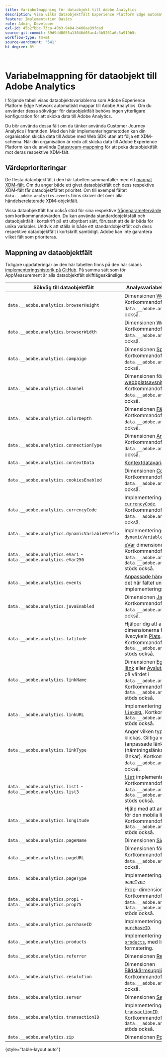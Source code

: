 ```yaml
---
title: Variabelmappning för dataobjekt till Adobe Analytics
description: Visa vilka dataobjektfält Experience Platform Edge automatiskt mappar till analysvariabler.
feature: Implementation Basics
role: Admin, Developer
exl-id: 45b2fbbc-73ca-40b3-9484-b406ae99fdad
source-git-commit: 59d9dd8055a13046d05ac4c3b5261a6c5a919b5c
workflow-type: tm+mt
source-wordcount: '541'
ht-degree: 0%

---
```


# Variabelmappning för dataobjekt till Adobe Analytics

I följande tabell visas dataobjektsvariablerna som Adobe Experience Platform Edge Network automatiskt mappar till Adobe Analytics. Om du använder dessa sökvägar för dataobjektfält behövs ingen ytterligare konfiguration för att skicka data till Adobe Analytics.

Du bör använda dessa fält om du tänker använda Customer Journey Analytics i framtiden. Med den här implementeringsmetoden kan din organisation skicka data till Adobe med Web SDK utan att följa ett XDM-schema. När din organisation är redo att skicka data till Adobe Experience Platform kan du använda [Datastream-mappning](https://experienceleague.adobe.com/sv/docs/experience-platform/datastreams/data-prep#mapping) för att peka dataobjektfält mot deras respektive XDM-fält.

## Värdeprioriteringar

De flesta dataobjektfält i den här tabellen sammanfaller med ett [mappat XDM-fält](xdm-var-mapping.md). Om du anger både ett givet dataobjektfält och dess respektive XDM-fält får dataobjektfältet prioritet. Om till exempel fältet `data.__adobe.analytics.events` finns skriver det över alla händelserelaterade XDM-objektfält.

Vissa dataobjektfält har också stöd för sina respektive [frågeparametervärde](../validate/query-parameters.md) som kortkommandovärden. Du kan använda standardobjektsfält och dataobjektfält i kortskrift på ett utbytbart sätt, förutsatt att de är båda för unika variabler. Undvik att ställa in både ett standardobjektfält och dess respektive dataobjektfält i kortskrift samtidigt. Adobe kan inte garantera vilket fält som prioriteras.

## Mappning av dataobjektfält

Tidigare uppdateringar av den här tabellen finns på den här sidans [implementeringshistorik på GitHub](https://github.com/AdobeDocs/analytics.en/commits/main/help/implement/aep-edge/data-var-mapping.md). På samma sätt som för AppMeasurement är alla dataobjektfält skiftlägeskänsliga.

| Sökväg till dataobjektfält | Analysvariabel och beskrivning |
| --- | --- |
| `data.__adobe.analytics.browserHeight` | Dimensionen [Webbläsarhöjd](../../components/dimensions/browser-height.md). Kortkommandofältet `data.__adobe.analytics.bh` stöds också. |
| `data.__adobe.analytics.browserWidth` | Dimensionen [Webbläsarbredd](../../components/dimensions/browser-width.md). Kortkommandofältet `data.__adobe.analytics.bw` stöds också. |
| `data.__adobe.analytics.campaign` | Dimensionen [Spårningskod](../../components/dimensions/tracking-code.md). Kortkommandofältet `data.__adobe.analytics.v0` stöds också. |
| `data.__adobe.analytics.channel` | Dimensionen för [webbplatsavsnittet](../../components/dimensions/site-section.md). Kortkommandofältet `data.__adobe.analytics.ch` stöds också. |
| `data.__adobe.analytics.colorDepth` | Dimensionen [Färgdjup](../../components/dimensions/color-depth.md). Kortkommandofältet `data.__adobe.analytics.c` stöds också. |
| `data.__adobe.analytics.connectionType` | Dimensionen [Anslutningstyp](../../components/dimensions/connection-type.md). Kortkommandofältet `data.__adobe.analytics.ct` stöds också. |
| `data.__adobe.analytics.contextData` | [Kontextdatavariabler](/help/implement/vars/page-vars/contextdata.md). |
| `data.__adobe.analytics.cookiesEnabled` | Dimensionen [Cookie stöder](../../components/dimensions/cookie-support.md). Kortkommandofältet `data.__adobe.analytics.k` stöds också. |
| `data.__adobe.analytics.currencyCode` | Implementeringsvariabeln [`currencyCode`](../vars/config-vars/currencycode.md). Kortkommandofältet `data.__adobe.analytics.cc` stöds också. |
| `data.__adobe.analytics.dynamicVariablePrefix` | Implementeringsvariabeln [`dynamicVariablePrefix`](../vars/config-vars/dynamicvariableprefix.md). |
| `data.__adobe.analytics.eVar1` - `data.__adobe.analytics.eVar250` | [eVar](../../components/dimensions/evar.md) dimensioner. Kortkommandofälten `data.__adobe.analytics.v1` - `data.__adobe.analytics.v250` stöds också. |
| `data.__adobe.analytics.events` | [Anpassade händelser](../../components/metrics/custom-events.md). Formatera det här fältet ungefär som implementeringsvariabeln [`events`](../vars/page-vars/events/events-overview.md). |
| `data.__adobe.analytics.javaEnabled` | Dimensionen [Java aktiverad](../../components/dimensions/java-enabled.md). Kortkommandofältet `data.__adobe.analytics.v` stöds också. |
| `data.__adobe.analytics.latitude` | Hjälper dig att ange dimensionerna för den mobila livscykeln [Plats](../../components/dimensions/lifecycle-dimensions.md). Kortkommandofältet `data.__adobe.analytics.lat` stöds också. |
| `data.__adobe.analytics.linkName` | Dimensionen [Egen länk](../../components/dimensions/custom-link.md), [Hämta länk](../../components/dimensions/download-link.md) eller [Avsluta länk](../../components/dimensions/exit-link.md), beroende på värdet i `data.__adobe.analytics.linkType`. Kortkommandofältet `data.__adobe.analytics.pev2` stöds också. |
| `data.__adobe.analytics.linkURL` | Implementeringsvariabeln [`linkURL`](../vars/config-vars/linkurl.md). Kortkommandofältet `data.__adobe.analytics.pev1` stöds också. |
| `data.__adobe.analytics.linkType` | Anger vilken typ av länk som klickas. Giltiga värden är `o` (anpassade länkar), `d` (hämtningslänkar) och `e` (avsluta länkar). Kortkommandofältet `data.__adobe.analytics.pe` stöds också. |
| `data.__adobe.analytics.list1` - `data.__adobe.analytics.list3` | [`list`](/help/implement/vars/page-vars/list.md) implementeringsvariabler. Kortkommandofälten `data.__adobe.analytics.l1` - `data.__adobe.analytics.list3` stöds också. |
| `data.__adobe.analytics.longitude` | Hjälp med att ange dimensionerna för den mobila livscykeln [Plats](../../components/dimensions/lifecycle-dimensions.md). Kortkommandofältet `data.__adobe.analytics.lon` stöds också. |
| `data.__adobe.analytics.pageName` | Dimensionen [Sida](/help/components/dimensions/page.md). |
| `data.__adobe.analytics.pageURL` | Dimensionen för [sid-URL](/help/components/dimensions/page-url.md). Kortkommandofältet `data.__adobe.analytics.g` stöds också. |
| `data.__adobe.analytics.pageType` | Implementeringsvariabeln [`pageType`](../vars/page-vars/pagetype.md). |
| `data.__adobe.analytics.prop1` - `data.__adobe.analytics.prop75` | [Prop](../../components/dimensions/prop.md)-dimensioner. Kortkommandofälten `data.__adobe.analytics.c1` - `data.__adobe.analytics.c75` stöds också. |
| `data.__adobe.analytics.purchaseID` | Implementeringsvariabeln [`purchaseID`](../vars/page-vars/purchaseid.md). |
| `data.__adobe.analytics.products` | Implementeringsvariabeln [`products`](../vars/page-vars/products.md), med liknande formatering. |
| `data.__adobe.analytics.referrer` | Dimensionen [Referent](/help/components/dimensions/referrer.md). |
| `data.__adobe.analytics.resolution` | Dimensionen [Bildskärmsupplösning](../../components/dimensions/monitor-resolution.md). Kortkommandofältet `data.__adobe.analytics.s` stöds också. |
| `data.__adobe.analytics.server` | Dimensionen [Server](/help/components/dimensions/server.md). |
| `data.__adobe.analytics.transactionID` | Implementeringsvariabeln [`transactionID`](../vars/page-vars/transactionid.md). Kortkommandofältet `data.__adobe.analytics.xact` stöds också. |
| `data.__adobe.analytics.zip` | Dimensionen [Postnummer](../../components/dimensions/zip-code.md). |

{style="table-layout:auto"}
